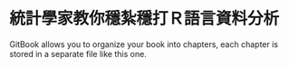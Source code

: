 # 統計學家教你穩紮穩打Ｒ語言資料分析

GitBook allows you to organize your book into chapters, each chapter is stored in a separate file like this one.

